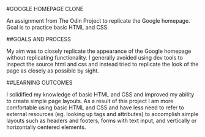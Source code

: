 #GOOGLE HOMEPAGE CLONE

An assignment from The Odin Project to replicate the Google homepage. Goal is to practice basic HTML and CSS.

##GOALS AND PROCESS

My aim was to closely replicate the appearance of the Google homepage without replicating functionality. I generally avoided using dev tools to inspect the source html and css and instead tried to replicate the look of the page as closely as possible by sight.

##LEARNING OUTCOMES

I solidified my knowledge of basic HTML and CSS and improved my ability to create simple page layouts. As a result of this project I am more comfortable using basic HTML and CSS and have less need to refer to external resources (eg. looking up tags and attributes) to accomplish simple layouts such as headers and footers, forms with text input, and vertically or horizontally centered elements.